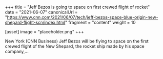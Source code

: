 +++
title = "Jeff Bezos is going to space on first crewed flight of rocket"
date = "2021-06-07"
canonicalUrl = "https://www.cnn.com/2021/06/07/tech/jeff-bezos-space-blue-origin-new-shepard-flight-scn/index.html"
fragment = "content"
weight = 10

[asset]
    image = "placeholder.png"
+++

New York (CNN Business) Jeff Bezos will be flying to space on the first 
crewed flight of the New Shepard, the rocket ship made by his space 
company,...
